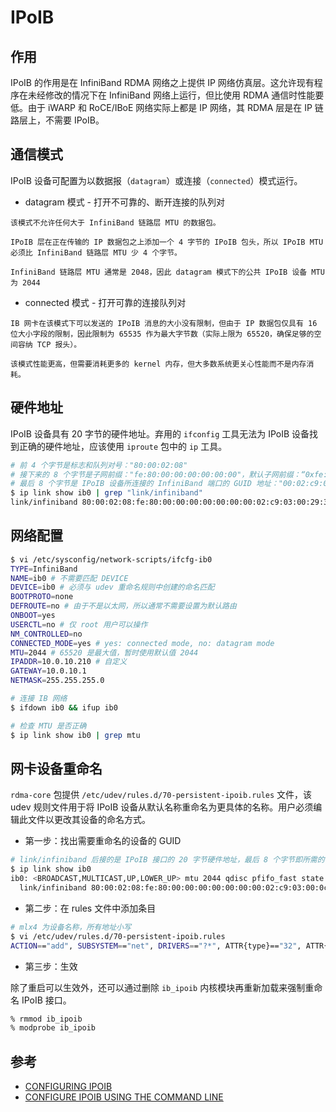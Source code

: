 # IPoIB

## 作用

IPoIB 的作用是在 InfiniBand RDMA 网络之上提供 IP 网络仿真层。这允许现有程序在未经修改的情况下在 InfiniBand 网络上运行，但比使用 RDMA 通信时性能要低。由于 iWARP 和 RoCE/IBoE 网络实际上都是 IP 网络，其 RDMA 层是在 IP 链路层上，不需要 IPoIB。

## 通信模式

IPoIB 设备可配置为以数据报（`datagram`）或连接（`connected`）模式运行。

* datagram 模式 - 打开不可靠的、断开连接的队列对

```plain
该模式不允许任何大于 InfiniBand 链路层 MTU 的数据包。

IPoIB 层在正在传输的 IP 数据包之上添加一个 4 字节的 IPoIB 包头，所以 IPoIB MTU 必须比 InfiniBand 链路层 MTU 少 4 个字节。

InfiniBand 链路层 MTU 通常是 2048，因此 datagram 模式下的公共 IPoIB 设备 MTU 为 2044
```

* connected 模式 - 打开可靠的连接队列对

```plain
IB 网卡在该模式下可以发送的 IPoIB 消息的大小没有限制，但由于 IP 数据包仅具有 16 位大小字段的限制，因此限制为 65535 作为最大字节数（实际上限为 65520，确保足够的空间容纳 TCP 报头）。

该模式性能更高，但需要消耗更多的 kernel 内存，但大多数系统更关心性能而不是内存消耗。
```

## 硬件地址

IPoIB 设备具有 20 字节的硬件地址。弃用的 `ifconfig` 工具无法为 IPoIB 设备找到正确的硬件地址，应该使用 `iproute` 包中的 `ip` 工具。

```bash
# 前 4 个字节是标志和队列对号："80:00:02:08"
# 接下来的 8 个字节是子网前缀："fe:80:00:00:00:00:00:00"，默认子网前缀：“0xfe:80:00:00:00:00:00:00”
# 最后 8 个字节是 IPoIB 设备所连接的 InfiniBand 端口的 GUID 地址："00:02:c9:03:00:29:3e:bb"
$ ip link show ib0 | grep "link/infiniband"
link/infiniband 80:00:02:08:fe:80:00:00:00:00:00:00:00:02:c9:03:00:29:3e:bb brd 00:ff:ff:ff:ff:12:40:1b:ff:ff:00:00:00:00:00:00:ff:ff:ff:ff
```

## 网络配置

```bash
$ vi /etc/sysconfig/network-scripts/ifcfg-ib0
TYPE=InfiniBand
NAME=ib0 # 不需要匹配 DEVICE
DEVICE=ib0 # 必须与 udev 重命名规则中创建的命名匹配
BOOTPROTO=none
DEFROUTE=no # 由于不是以太网，所以通常不需要设置为默认路由
ONBOOT=yes
USERCTL=no # 仅 root 用户可以操作
NM_CONTROLLED=no
CONNECTED_MODE=yes # yes: connected mode, no: datagram mode
MTU=2044 # 65520 是最大值，暂时使用默认值 2044
IPADDR=10.0.10.210 # 自定义
GATEWAY=10.0.10.1
NETMASK=255.255.255.0
```

```bash
# 连接 IB 网络
$ ifdown ib0 && ifup ib0

# 检查 MTU 是否正确
$ ip link show ib0 | grep mtu
```

## 网卡设备重命名

`rdma-core` 包提供 `/etc/udev/rules.d/70-persistent-ipoib.rules` 文件，该 udev 规则文件用于将 IPoIB 设备从默认名称重命名为更具体的名称。用户必须编辑此文件以更改其设备的命名方式。

* 第一步：找出需要重命名的设备的 GUID

```bash
# link/infiniband 后接的是 IPoIB 接口的 20 字节硬件地址，最后 8 个字节即所需的 GUID 地址： “02:c9:03:00:0c:c8:9b”
$ ip link show ib0
ib0: <BROADCAST,MULTICAST,UP,LOWER_UP> mtu 2044 qdisc pfifo_fast state UP mode DEFAULT group default qlen 256
  link/infiniband 80:00:02:08:fe:80:00:00:00:00:00:00:00:02:c9:03:00:0c:c8:9b brd 00:ff:ff:ff:ff:12:40:1b:ff:ff:00:00:00:00:00:00:ff:ff:ff:ff
```

* 第二步：在 rules 文件中添加条目

```bash
# mlx4 为设备名称，所有地址小写
$ vi /etc/udev/rules.d/70-persistent-ipoib.rules
ACTION=="add", SUBSYSTEM=="net", DRIVERS=="?*", ATTR{type}=="32", ATTR{address}=="?*02:c9:03:00:0c:c8:9b", NAME="mlx4_ib0"
```

* 第三步：生效

除了重启可以生效外，还可以通过删除 `ib_ipoib` 内核模块再重新加载来强制重命名 IPoIB 接口。

```bash
% rmmod ib_ipoib
% modprobe ib_ipoib
```

## 参考

* [CONFIGURING IPOIB](https://access.redhat.com/documentation/en-us/red_hat_enterprise_linux/7/html/networking_guide/sec-configuring_ipoib)
* [CONFIGURE IPOIB USING THE COMMAND LINE](https://access.redhat.com/documentation/en-us/red_hat_enterprise_linux/7/html/networking_guide/sec-configure_ipoib_using_the_command_line)